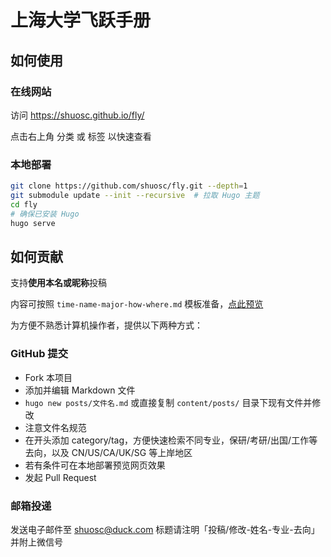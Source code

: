 # 上海大学飞跃手册

## 如何使用

### 在线网站

访问 https://shuosc.github.io/fly/

点击右上角 分类 或 标签 以快速查看

### 本地部署

```bash
git clone https://github.com/shuosc/fly.git --depth=1
git submodule update --init --recursive  # 拉取 Hugo 主题
cd fly
# 确保已安装 Hugo
hugo serve
```

## 如何贡献

支持**使用本名或昵称**投稿

内容可按照 `time-name-major-how-where.md` 模板准备，[点此预览](https://shuosc.github.io/fly/posts/time-name-major-how-where/)

为方便不熟悉计算机操作者，提供以下两种方式：

### GitHub 提交

- Fork 本项目
- 添加并编辑 Markdown 文件
 - `hugo new posts/文件名.md` 或直接复制 `content/posts/` 目录下现有文件并修改
 - 注意文件名规范
 - 在开头添加 category/tag，方便快速检索不同专业，保研/考研/出国/工作等去向，以及 CN/US/CA/UK/SG 等上岸地区 
 - 若有条件可在本地部署预览网页效果
- 发起 Pull Request

### 邮箱投递

发送电子邮件至 shuosc@duck.com 标题请注明「投稿/修改-姓名-专业-去向」并附上微信号
